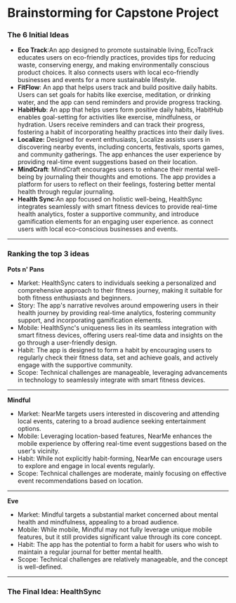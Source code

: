 # Brainstorming for Capstone Project

### The 6 Initial Ideas

- **Eco Track**:An app designed to promote sustainable living, EcoTrack educates users on eco-friendly practices, provides tips for reducing waste, conserving energy, and making environmentally conscious product choices. It also connects users with local eco-friendly businesses and events for a more sustainable lifestyle.
- **FitFlow**: An app that helps users track and build positive daily habits. Users can set goals for habits like exercise, meditation, or drinking water, and the app can send reminders and provide progress tracking.
- **HabitHub**: An app that helps users form positive daily habits, HabitHub enables goal-setting for activities like exercise, mindfulness, or hydration. Users receive reminders and can track their progress, fostering a habit of incorporating healthy practices into their daily lives.
- **Localize:** Designed for event enthusiasts, Localize assists users in discovering nearby events, including concerts, festivals, sports games, and community gatherings. The app enhances the user experience by providing real-time event suggestions based on their location.
- **MindCraft**: MindCraft encourages users to enhance their mental well-being by journaling their thoughts and emotions. The app provides a platform for users to reflect on their feelings, fostering better mental health through regular journaling.
- **Health Sync**:An app focused on holistic well-being, HealthSync integrates seamlessly with smart fitness devices to provide real-time health analytics, foster a supportive community, and introduce gamification elements for an engaging user experience.
 as connect users with local eco-conscious businesses and events.
<hr>

### Ranking the top 3 ideas

**Pots n' Pans**

- Market: HealthSync caters to individuals seeking a personalized and comprehensive approach to their fitness journey, making it suitable for both fitness enthusiasts and beginners.
- Story: The app's narrative revolves around empowering users in their health journey by providing real-time analytics, fostering community support, and incorporating gamification elements.
- Mobile: HealthSync's uniqueness lies in its seamless integration with smart fitness devices, offering users real-time data and insights on the go through a user-friendly design.
- Habit: The app is designed to form a habit by encouraging users to regularly check their fitness data, set and achieve goals, and actively engage with the supportive community.
- Scope: Technical challenges are manageable, leveraging advancements in technology to seamlessly integrate with smart fitness devices.
<hr>

**Mindful**

- Market: NearMe targets users interested in discovering and attending local events, catering to a broad audience seeking entertainment options.
- Mobile: Leveraging location-based features, NearMe enhances the mobile experience by offering real-time event suggestions based on the user's vicinity.
- Habit: While not explicitly habit-forming, NearMe can encourage users to explore and engage in local events regularly.
- Scope: Technical challenges are moderate, mainly focusing on effective event recommendations based on location.

<hr>

**Eve**

- Market: Mindful targets a substantial market concerned about mental health and mindfulness, appealing to a broad audience.
- Mobile: While mobile, Mindful may not fully leverage unique mobile features, but it still provides significant value through its core concept.
- Habit: The app has the potential to form a habit for users who wish to maintain a regular journal for better mental health.
- Scope: Technical challenges are relatively manageable, and the concept is well-defined.
<hr>

### The Final Idea: HealthSync


